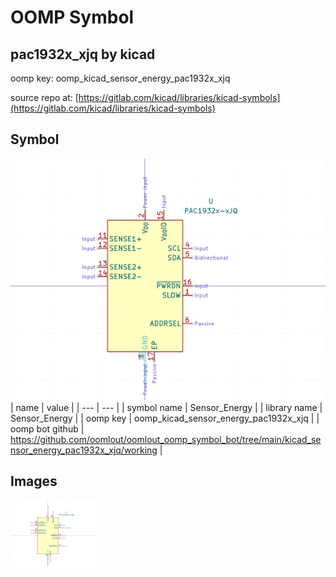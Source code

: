 # OOMP Symbol  
## pac1932x_xjq  by kicad  
  
oomp key: oomp_kicad_sensor_energy_pac1932x_xjq  
  
source repo at: [https://gitlab.com/kicad/libraries/kicad-symbols](https://gitlab.com/kicad/libraries/kicad-symbols)  
## Symbol  
  
[![working.png](working_600.png)](working.png)  
| name | value | 
| --- | --- | 
| symbol name | Sensor_Energy | 
| library name | Sensor_Energy | 
| oomp key | oomp_kicad_sensor_energy_pac1932x_xjq | 
| oomp bot github | https://github.com/oomlout/oomlout_oomp_symbol_bot/tree/main/kicad_sensor_energy_pac1932x_xjq/working | 
## Images  
  
[![working.png](working_140.png)](working.png)  

